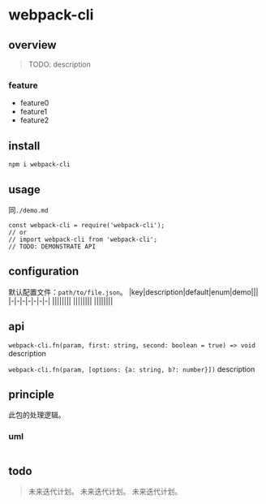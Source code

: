 # webpack-cli

## overview
> TODO: description

### feature
- feature0
- feature1
- feature2

## install
`npm i webpack-cli`

## usage
同`./demo.md`
```
const webpack-cli = require('webpack-cli');
// or
// import webpack-cli from 'webpack-cli';
// TODO: DEMONSTRATE API
```

## configuration
默认配置文件：`path/to/file.json`。
|key|description|default|enum|demo|||
|-|-|-|-|-|-|-|
||||||||
||||||||
||||||||
## api
`webpack-cli.fn(param, first: string, second: boolean = true) => void`
description

`webpack-cli.fn(param, [options: {a: string, b?: number}])`
description

## principle
此包的处理逻辑。

### uml
```
```

## todo
> 未来迭代计划。
> 未来迭代计划。
> 未来迭代计划。